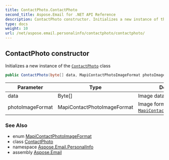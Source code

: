 ```yaml
---
title: ContactPhoto.ContactPhoto
second_title: Aspose.Email for .NET API Reference
description: ContactPhoto constructor. Initializes a new instance of the ContactPhoto class
type: docs
weight: 10
url: /net/aspose.email.personalinfo/contactphoto/contactphoto/
---
```

## ContactPhoto constructor

Initializes a new instance of the [`ContactPhoto`](../) class

```csharp
public ContactPhoto(byte[] data, MapiContactPhotoImageFormat photoImageFormat)
```

| Parameter | Type | Description |
| --- | --- | --- |
| data | Byte[] | Image data of photo. |
| photoImageFormat | MapiContactPhotoImageFormat | Image format of photo [`MapiContactPhotoImageFormat`](../../../aspose.email.mapi/mapicontactphotoimageformat/). |

### See Also

* enum [MapiContactPhotoImageFormat](../../../aspose.email.mapi/mapicontactphotoimageformat/)
* class [ContactPhoto](../)
* namespace [Aspose.Email.PersonalInfo](../../contactphoto/)
* assembly [Aspose.Email](../../../)


